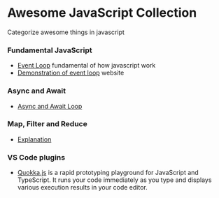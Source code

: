 # Awesome JavaScript Collection
Categorize awesome things in javascript 

### Fundamental JavaScript
- [Event Loop](https://www.youtube.com/watch?v=8aGhZQkoFbQ) fundamental of how javascript work 
- [Demonstration of event loop](http://latentflip.com/loupe/) website

### Async and Await
- [Async and Await Loop](https://zellwk.com/blog/async-await-in-loops/)

### Map, Filter and Reduce  
- [Explanation](https://medium.com/@js_tut/map-filter-and-reduce-animated-7fe391a35a47)

### VS Code plugins
- [Quokka.js](https://quokkajs.com/) is a rapid prototyping playground for JavaScript and TypeScript. It runs your code immediately as you type and displays various execution results in your code editor.


